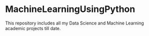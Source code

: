 # MachineLearningUsingPython
This repository includes all my Data Science and Machine Learning academic projects till date.
